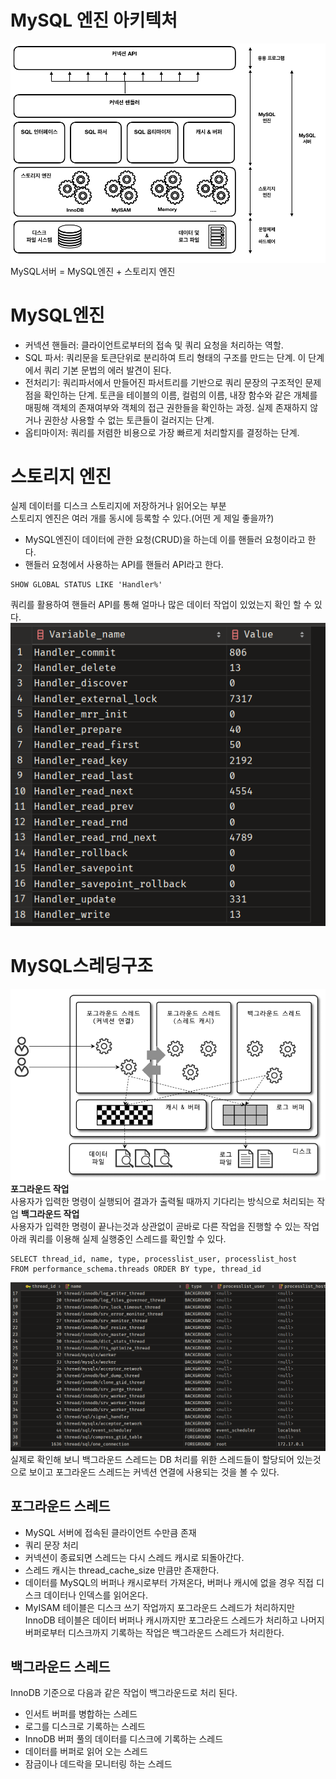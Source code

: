 # MySQL 엔진 아키텍처
![img.png](이미지/MySQL전체구조.png)
MySQL서버 = MySQL엔진 + 스토리지 엔진
# MySQL엔진
- 커넥션 핸들러: 클라이언트로부터의 접속 및 쿼리 요청을 처리하는 역할.  
- SQL 파서: 쿼리문을 토큰단위로 분리하여 트리 형태의 구조를 만드는 단계. 이 단계에서 쿼리 기본 문법의 에러 발견이 된다. 
- 전처리기: 쿼리파서에서 만들어진 파서트리를 기반으로 쿼리 문장의 구조적인 문제점을 확인하는 단계. 토큰을 테이블의 이름, 컬럼의 이름, 내장 함수와 같은 개체를 매핑해 객체의 존재여부와 객체의 접근 권한들을 확인하는 과정. 실제 존재하지 않거나 권한상 사용할 수 없는 토큰들이 걸러지는 단계.  
- 옵티마이저: 쿼리를 저렴한 비용으로 가장 빠르게 처리할지를 결정하는 단계.
# 스토리지 엔진
실제 데이터를 디스크 스토리지에 저장하거나 읽어오는 부분<br>
스토리지 엔진은 여러 개를 동시에 등록할 수 있다.(어떤 게 제일 좋을까?)
- MySQL엔진이 데이터에 관한 요청(CRUD)을 하는데 이를 핸들러 요청이라고 한다.
- 핸들러 요청에서 사용하는 API를 핸들러 API라고 한다.
```mysql
SHOW GLOBAL STATUS LIKE 'Handler%'
```
쿼리를 활용하여 핸들러 API를 통해 얼마나 많은 데이터 작업이 있었는지 확인 할 수 있다.
![img.png](이미지/핸들러API확인결과.png)
# MySQL스레딩구조
![img.png](이미지/스레딩구조.png)
**포그라운드 작업**<br>
사용자가 입력한 명령이 실행되어 결과가 출력될 때까지 기다리는 방식으로 처리되는 작업
**백그라운드 작업**<br>
사용자가 입력한 명령이 끝나는것과 상관없이 곧바로 다른 작업을 진행할 수 있는 작업
<br>
아래 쿼리를 이용해 실제 실행중인 스레드를 확인할 수 있다.
```mysql
SELECT thread_id, name, type, processlist_user, processlist_host
FROM performance_schema.threads ORDER BY type, thread_id
```
![img.png](이미지/실행중인스레드보기.png)
실제로 확인해 보니 백그라운드 스레드는 DB 처리를 위한 스레드들이 할당되어 있는것으로 보이고 포그라운드 스레드는 커넥션 연결에 사용되는 것을 볼 수 있다.
## 포그라운드 스레드
- MySQL 서버에 접속된 클라이언트 수만큼 존재
- 쿼리 문장 처리
- 커넥션이 종료되면 스레드는 다시 스레드 캐시로 되돌아간다.
- 스레드 캐시는 thread_cache_size 만큼만 존재한다.
- 데이터를 MySQL의 버퍼나 캐시로부터 가져온다, 버퍼나 캐시에 없을 경우 직접 디스크 데이터나 인덱스를 읽어온다.
- MyISAM 테이블은 디스크 쓰기 작업까지 포그라운드 스레드가 처리하지만 InnoDB 테이블은 데이터 버퍼나 캐시까지만 포그라운드 스레드가 처리하고 나머지 버퍼로부터 디스크까지 기록하는 작업은 백그라운드 스레드가 처리한다.
## 백그라운드 스레드
InnoDB 기준으로 다음과 같은 작업이 백그라운드로 처리 된다.
- 인서트 버퍼를 병합하는 스레드
- 로그를 디스크로 기록하는 스레드
- InnoDB 버퍼 풀의 데이터를 디스크에 기록하는 스레드
- 데이터를 버퍼로 읽어 오는 스레드
- 잠금이나 데드락을 모니터링 하는 스레드
